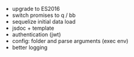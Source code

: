 * upgrade to ES2016
* switch promises to q / bb
* sequelize initial data load
* jsdoc + template
* authentication (jwt)
* config: folder and parse arguments (exec env)
* better logging
